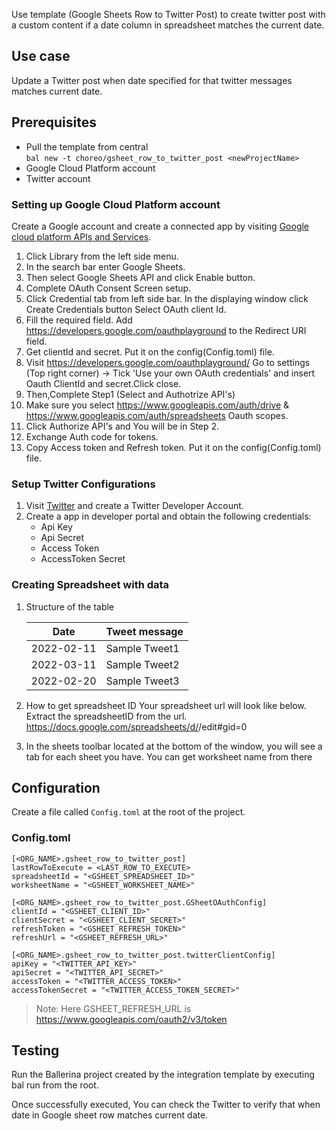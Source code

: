 Use template (Google Sheets Row to Twitter Post) to create twitter post with a custom content if a date column in spreadsheet matches the current date. 

## Use case
Update a Twitter post when date specified for that twitter messages matches current date.

## Prerequisites
* Pull the template from central  
  `bal new -t choreo/gsheet_row_to_twitter_post <newProjectName>`
* Google Cloud Platform account
* Twitter account

### Setting up Google Cloud Platform account
Create a Google account and create a connected app by visiting [Google cloud platform APIs and Services](https://console.cloud.google.com/apis/dashboard). 

1. Click Library from the left side menu.
2. In the search bar enter Google Sheets.
3. Then select Google Sheets API and click Enable button.
4. Complete OAuth Consent Screen setup.
5. Click Credential tab from left side bar. In the displaying window click Create Credentials button
Select OAuth client Id.
6. Fill the required field. Add https://developers.google.com/oauthplayground to the Redirect URI field.
7. Get clientId and secret. Put it on the config(Config.toml) file.
8. Visit https://developers.google.com/oauthplayground/ 
    Go to settings (Top right corner) -> Tick 'Use your own OAuth credentials' and insert Oauth ClientId and secret.Click close.
9. Then,Complete Step1 (Select and Authotrize API's)
10. Make sure you select https://www.googleapis.com/auth/drive & https://www.googleapis.com/auth/spreadsheets Oauth scopes.
11. Click Authorize API's and You will be in Step 2.
12. Exchange Auth code for tokens.
13. Copy Access token and Refresh token. Put it on the config(Config.toml) file.

### Setup Twitter Configurations
1. Visit [Twitter](https://developer.twitter.com/en) and create a Twitter Developer Account.
2. Create a app in developer portal and obtain the following credentials:
    *   Api Key
    *   Api Secret
    *   Access Token
    *   AccessToken Secret

### Creating Spreadsheet with data

1. Structure of the table

    | Date        | Tweet message |
    |-------------|---------------|
    | 2022-02-11  | Sample Tweet1 |
    | 2022-03-11  | Sample Tweet2 |
    | 2022-02-20  | Sample Tweet3 |

2. How to get spreadsheet ID 
  Your spreadsheet url will look like below. Extract the spreadsheetID from the url. 
  https://docs.google.com/spreadsheets/d/<spreadsheetID>/edit#gid=0 
3. In the sheets toolbar located at the bottom of the window, you will see a tab for each sheet you have. You can get worksheet name from there

## Configuration
Create a file called `Config.toml` at the root of the project.

### Config.toml 

```
[<ORG_NAME>.gsheet_row_to_twitter_post]
lastRowToExecute = <LAST_ROW_TO_EXECUTE>
spreadsheetId = "<GSHEET_SPREADSHEET_ID>"
worksheetName = "<GSHEET_WORKSHEET_NAME>"

[<ORG_NAME>.gsheet_row_to_twitter_post.GSheetOAuthConfig]
clientId = "<GSHEET_CLIENT_ID>"
clientSecret = "<GSHEET_CLIENT_SECRET>"
refreshToken = "<GSHEET_REFRESH_TOKEN>"
refreshUrl = "<GSHEET_REFRESH_URL>"

[<ORG_NAME>.gsheet_row_to_twitter_post.twitterClientConfig]
apiKey = "<TWITTER_API_KEY>"
apiSecret = "<TWITTER_API_SECRET>"
accessToken = "<TWITTER_ACCESS_TOKEN>"
accessTokenSecret = "<TWITTER_ACCESS_TOKEN_SECRET>"
```
> Note: Here GSHEET_REFRESH_URL is https://www.googleapis.com/oauth2/v3/token

## Testing
Run the Ballerina project created by the integration template by executing bal run from the root.

Once successfully executed, You can check the Twitter to verify that when date in Google sheet row matches current date.
